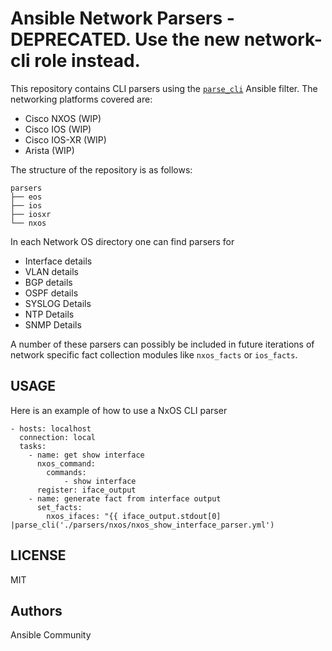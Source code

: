 # Ansible Network Parsers - DEPRECATED. Use the new network-cli role instead.


This repository contains CLI parsers using the [``parse_cli``](http://docs.ansible.com/ansible/latest/playbooks_filters.html#network-cli-filters) Ansible filter. The networking platforms covered are:

* Cisco NXOS (WIP)
* Cisco IOS (WIP)
* Cisco IOS-XR (WIP)
* Arista (WIP)


The structure of the repository is as follows:

```
parsers
├── eos
├── ios
├── iosxr
└── nxos
```

In each Network OS directory one can find parsers for

* Interface details
* VLAN details
* BGP details
* OSPF details
* SYSLOG Details
* NTP Details
* SNMP Details

A number of these parsers can possibly be included in future iterations of network specific fact collection modules like
`` nxos_facts `` or ``ios_facts``.

## USAGE

Here is an example of how to use a NxOS CLI parser

```
- hosts: localhost
  connection: local
  tasks:
    - name: get show interface
      nxos_command:
        commands:
            - show interface
      register: iface_output
    - name: generate fact from interface output
      set_facts:
        nxos_ifaces: "{{ iface_output.stdout[0] |parse_cli('./parsers/nxos/nxos_show_interface_parser.yml')
```

## LICENSE

MIT


## Authors

Ansible Community
